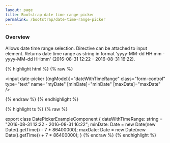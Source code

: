 ```yaml
---
layout: page
title: Bootstrap date time range picker
permalink: /bootstrap/date-time-range-picker
---
```


### Overview
Allows date time range selection. 
Directive can be attached to input element.
Returns date time range as string in format 'yyyy-MM-dd HH:mm - yyyy-MM-dd HH:mm' (2016-08-31 12:22 - 2016-08-31 16:22). 

{% highlight html %}
{% raw %}
<!-- date-picker.example.component.html -->
<input date-picker 
    [(ngModel)]="dateWithTimeRange"
    class="form-control"
    type="text"
    name="myDate"
    [minDate]="minDate"
    [maxDate]="maxDate" />
    
{% endraw %}
{% endhighlight %}

{% highlight ts %}
{% raw %}
<!-- date-picker.example.component.ts -->
export class DatePickerExampleComponent {
    dateWithTimeRange: string = "2016-08-31 12:22 - 2016-08-31 16:22";
    minDate: Date = new Date(new Date().getTime() - 7 * 86400000);
    maxDate: Date = new Date(new Date().getTime() + 7 * 86400000);
}
{% endraw %}
{% endhighlight %}